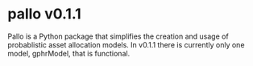 # pallo v0.1.1

Pallo is a Python package that simplifies the creation and usage of probablistic asset allocation models.
In v0.1.1 there is currently only one model, gphrModel, that is functional.

